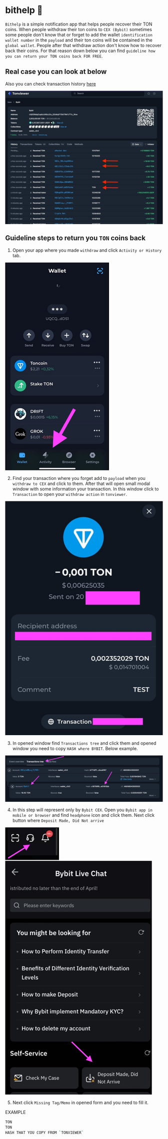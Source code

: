 # bithelp 🤖

`Bithelp` is a simple notification app that helps people recover their TON coins. When people withdraw their ton coins to `CEX (Bybit)` sometimes some people don't know that or forget to add the wallet `identification wallet number` in the `payload` and their ton coins will be contained in the `global wallet`. People after that withdraw action don't know how to recover back their coins. For that reason down below you can find `guideline how you can return your TON coins back FOR FREE`.

## Real case you can look at below

Also you can check transaction history [here](https://tonviewer.com/EQDD8dqOzaj4zUK6ziJOo_G2lx6qf1TEktTRkFJ7T1c_fPQb)

![tonviewer](/assets/tonview.jpeg)

## Guideline steps to return you `TON` coins back

1. Open your app where you made `withdraw` and click `Activity or History` tab.

![1](/assets/2.png)

2. Find your transaction where you forget add to `payload` when you `withdraw to CEX` and click to them. After that will open small modal window with some information your transaction. In this window click to `Transaction` to open your `withdraw action` in `tonviewer`.

![2](/assets/3.png)

3. In opened window find `Transactions tree` and click them and opened window you need to copy `HASH where BYBIT`. Below example.

![3](/assets/4.png)

4. In this step will represent only by `Bybit CEX`. Open you `Bybit app in mobile or browser` and find `headphone` icon and click them. Next click button where `Deposit Made, Did Not arrive`

![4](/assets/5.png)
![5](/assets/6.png)

5. Next click `Missing Tag/Memo` in opened form and you need to fill it.

EXAMPLE

```bash
TON
TON
HASH THAT YOU COPY FROM `TONVIEWER`
```
